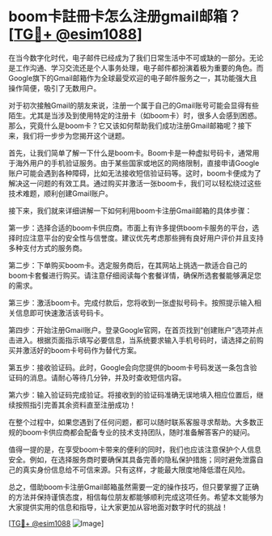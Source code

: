 # boom卡註冊卡怎么注册gmail邮箱？[[TG💪+ @esim1088](https://t.me/s/esim1088)]

在当今数字化时代，电子邮件已经成为了我们日常生活中不可或缺的一部分。无论是工作沟通、学习交流还是个人事务处理，电子邮件都扮演着极为重要的角色。而Google旗下的Gmail邮箱作为全球最受欢迎的电子邮件服务之一，其功能强大且操作简便，吸引了无数用户。

对于初次接触Gmail的朋友来说，注册一个属于自己的Gmail账号可能会显得有些陌生。尤其是当涉及到使用特定的注册卡（如boom卡）时，很多人会感到困惑。那么，究竟什么是boom卡？它又该如何帮助我们成功注册Gmail邮箱呢？接下来，我们将一步步为您揭开这个谜题。

首先，让我们简单了解一下什么是boom卡。Boom卡是一种虚拟号码卡，通常用于海外用户的手机验证服务。由于某些国家或地区的网络限制，直接申请Google账户可能会遇到各种障碍，比如无法接收短信验证码等。这时，boom卡便成为了解决这一问题的有效工具。通过购买并激活一张boom卡，我们可以轻松绕过这些技术难题，顺利创建Gmail账户。

接下来，我们就来详细讲解一下如何利用boom卡注册Gmail邮箱的具体步骤：

第一步：选择合适的boom卡供应商。市面上有许多提供boom卡服务的平台，选择时应注意平台的安全性与信誉度。建议优先考虑那些拥有良好用户评价并且支持多种支付方式的服务商。

第二步：下单购买boom卡。选定服务商后，在其网站上挑选一款适合自己的boom卡套餐进行购买。请注意仔细阅读每个套餐详情，确保所选套餐能够满足您的需求。

第三步：激活boom卡。完成付款后，您将收到一张虚拟号码卡。按照提示输入相关信息即可快速激活该号码卡。

第四步：开始注册Gmail账户。登录Google官网，在首页找到“创建账户”选项并点击进入。根据页面指示填写必要信息，当系统要求输入手机号码时，请选择之前购买并激活好的boom卡号码作为替代方案。

第五步：接收验证码。此时，Google会向您提供的boom卡号码发送一条包含验证码的消息。请耐心等待几分钟，并及时查收短信内容。

第六步：输入验证码完成验证。将接收到的验证码准确无误地填入相应位置后，继续按照指引完善其余资料直至注册成功！

在整个过程中，如果您遇到了任何问题，都可以随时联系客服寻求帮助。大多数正规的boom卡供应商都会配备专业的技术支持团队，随时准备解答客户的疑问。

值得一提的是，在享受boom卡带来的便利的同时，我们也应该注意保护个人信息安全。例如，在选择服务商时要确保其具备完善的隐私保护措施；同时避免泄露自己的真实身份信息给不可信来源。只有这样，才能最大限度地降低潜在风险。

总之，借助boom卡注册Gmail邮箱虽然需要一定的操作技巧，但只要掌握了正确的方法并保持谨慎态度，相信每位朋友都能够顺利完成这项任务。希望本文能够为大家提供实用的信息和指导，让大家更加从容地面对数字时代的挑战！ 

[[TG💪+ @esim1088](https://t.me/s/esim1088) ![Image](https://i.postimg.cc/4NQfJmqS/Snipaste-2025-05-13-00-14-12.png)]